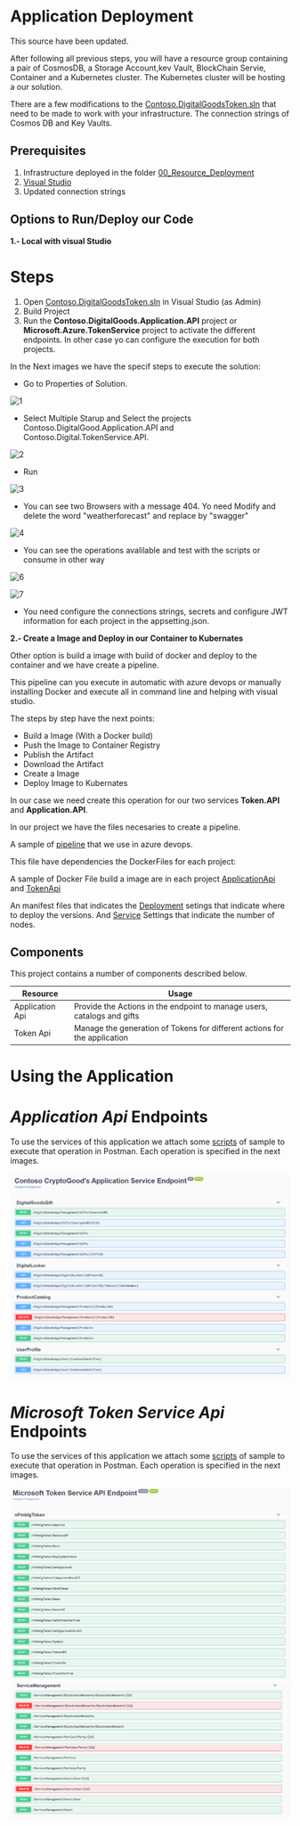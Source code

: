 # Application Deployment

This source have been updated.

After following all previous steps, you will have a resource group containing a pair of CosmosDB, a Storage Account,kev Vault, BlockChain Servie, Container and a Kubernetes cluster. The Kubernetes cluster will be hosting a our solution.

There are a few modifications to the [Contoso.DigitalGoodsToken.sln](./src/./src/Contoso.DigitalGoodsToken.sln) that need to be made to work with your infrastructure. The connection strings of Cosmos DB and Key Vaults.

<!-- To update the necessary appsettings.json connection strings, run the deploy.ps1 script. -->

## Prerequisites
1. Infrastructure deployed in the folder [00_Resource_Deployment](../00_Resource_Deployment)
2. [Visual Studio](https://visualstudio.microsoft.com/)
3. Updated connection strings

## Options to Run/Deploy our Code

**1.- Local with visual Studio**

# Steps
1. Open [Contoso.DigitalGoodsToken.sln](./src/Contoso.DigitalGoodsToken.sln) in Visual Studio (as Admin)
2. Build Project
3. Run the **Contoso.DigitalGoods.Application.API** project or **Microsoft.Azure.TokenService** project to activate the different endpoints. In other case yo can configure the execution for both projects.

In the Next images we have the specif steps to execute the solution:

* Go to Properties of Solution.

![1 ](./Local/1.png)

* Select Multiple Starup and Select the projects Contoso.DigitalGood.Application.API and Contoso.Digital.TokenService.API.

![2 ](./Local/2.png)

* Run

![3 ](./Local/3.png)

* You can see two Browsers with a message 404. Yo need Modify and delete the word "weatherforecast" and replace by "swagger"

![4 ](./Local/4.png)

* You can see the operations avalilable and test with the scripts or consume in other way

![6 ](./Local/6.png)

![7 ](./Local/7.png)

* You need configure the connections strings, secrets and configure JWT information for each project in the appsetting.json.


**2.- Create a Image and Deploy in our Container to Kubernates**

Other option is build a image with  build of docker and deploy to the container and we have create a pipeline.

This pipeline can you execute in automatic with azure devops or manually installing Docker and execute all in command line and helping with visual studio.

The steps by step have the next points:

* Build a Image (With a Docker build)
* Push the Image to Container Registry
* Publish the Artifact
* Download the Artifact
* Create a Image
* Deploy Image to Kubernates

In our case we need create this operation for our two services **Token.API** and  **Application.API**.

In our project we have the files necesaries to create a pipeline.

A sample of [pipeline](./azure-pipelines.yml) that we use in azure devops. 

This file have dependencies the DockerFiles for each project:

A sample of Docker File build a image are in each project [ApplicationApi](./src/Contoso.DigitalGoods.Application.API/Dockerfile) and [TokenApi](./src/Contoso.DigitalGoods.TokenService.API/Dockerfile)

An manifest files that indicates the [Deployment](./manifests/deployment.yml) setings that indicate where to deploy the versions. And [Service](./manifests/service.yml) Settings that indicate the number of nodes.














## Components
This project contains a number of components described below.

| Resource              | Usage                                                                                     |
|-----------------------|-------------------------------------------------------------------------------------------|
| Application Api  | Provide the Actions in the endpoint to manage users, catalogs and gifts        |
| Token Api  | Manage the generation of Tokens for different actions for the application|                                                     |


 # Using the Application  

 
 

  # _Application Api_ Endpoints


To use the services of this application we attach some [scripts](./Scripts.zip) of sample to execute that operation in Postman. Each operation is specified in the next images.

  ![App Endpoints](../Reference/Apis/ApplicationApi.png)


  # _Microsoft Token Service Api_ Endpoints


To use the services of this application we attach some [scripts](./Postman_B.zip) of sample to execute that operation in Postman. Each operation is specified in the next images.

  ![Token Endpoints](../Reference/Apis/Microsoft_Token_Service_API_Endpoint_1.png)
 ![Token Endpoints](../Reference/Apis/Microsoft_Token_Service_API_Endpoint_2.png)